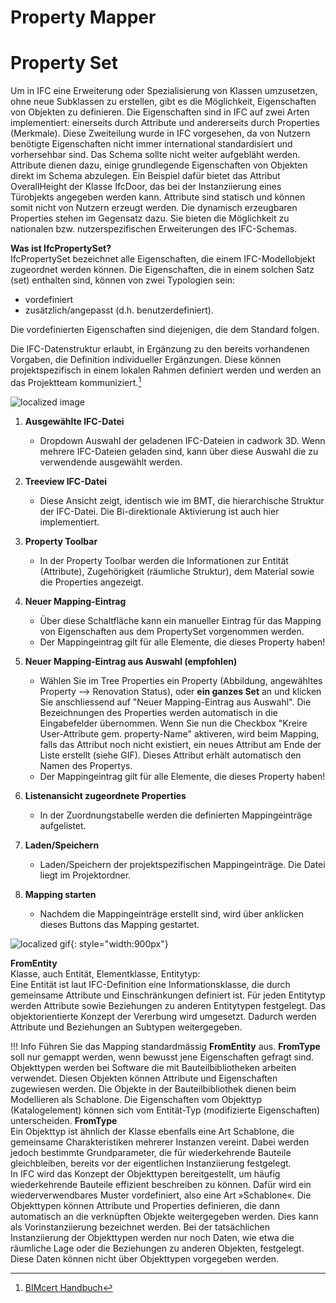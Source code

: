 # Property Mapper

# Property Set

Um in IFC eine Erweiterung oder Spezialisierung von Klassen umzusetzen, ohne neue Subklassen zu erstellen, gibt es die Möglichkeit, Eigenschaften von Objekten zu definieren. Die Eigenschaften sind in IFC auf zwei Arten implementiert: einerseits durch Attribute und andererseits durch Properties (Merkmale). Diese Zweiteilung wurde in IFC vorgesehen, da von Nutzern benötigte Eigenschaften nicht immer international standardisiert und vorhersehbar sind. Das Schema sollte nicht weiter aufgebläht werden. Attribute dienen dazu, einige grundlegende Eigenschaften von Objekten direkt im Schema abzulegen. Ein Beispiel dafür bietet das Attribut OverallHeight der Klasse IfcDoor, das bei der Instanziierung eines Türobjekts angegeben werden kann. Attribute sind statisch und können somit nicht von Nutzern erzeugt werden. Die dynamisch erzeugbaren Properties stehen im Gegensatz dazu. Sie bieten die Möglichkeit zu nationalen bzw. nutzerspezifischen Erweiterungen des IFC-Schemas.

**Was ist IfcPropertySet?** <br>
IfcPropertySet bezeichnet alle Eigenschaften, die einem IFC-Modellobjekt zugeordnet werden können.
Die Eigenschaften, die in einem solchen Satz (set) enthalten sind, können von zwei Typologien sein:

* vordefiniert
* zusätzlich/angepasst (d.h. benutzerdefiniert).

Die vordefinierten Eigenschaften sind diejenigen, die dem Standard folgen. 

Die IFC-Datenstruktur erlaubt, in Ergänzung zu den bereits vorhandenen Vorgaben, die Definition individueller Ergänzungen. Diese können projektspezifisch in einem lokalen Rahmen definiert werden und werden an das Projektteam kommuniziert.[^1]

[^1]: [BIMcert Handbuch](https://bif.bauwesen.tuwien.ac.at/fortbildung/kurse/aktuelle-kurse/bimcert/)


![localized image](../img/de/propertyMapper.svg)

1. **Ausgewählte IFC-Datei**
    * Dropdown Auswahl der geladenen IFC-Dateien in cadwork 3D. Wenn mehrere IFC-Dateien geladen sind, kann über diese Auswahl die zu verwendende ausgewählt werden.

2. **Treeview IFC-Datei** 
    * Diese Ansicht zeigt, identisch wie im BMT, die hierarchische Struktur der IFC-Datei. Die Bi-direktionale Aktivierung ist auch hier implementiert. 

3. **Property Toolbar**
    * In der Property Toolbar werden die Informationen zur Entität (Attribute), Zugehörigkeit (räumliche Struktur), dem Material sowie die Properties angezeigt. 

4. **Neuer Mapping-Eintrag**
    * Über diese Schaltfläche kann ein manueller Eintrag für das Mapping von Eigenschaften aus dem PropertySet vorgenommen werden.
    * Der Mappingeintrag gilt für alle Elemente, die dieses Property haben!

5. **Neuer Mapping-Eintrag aus Auswahl (empfohlen)**
    * Wählen Sie im Tree Properties ein Property (Abbildung, angewähltes Property --> Renovation Status), oder **ein ganzes Set** an und klicken Sie anschliessend auf "Neuer Mapping-Eintrag aus Auswahl". Die Bezeichnungen des Properties werden automatisch in die Eingabefelder übernommen. Wenn Sie nun die Checkbox "Kreire User-Attribute gem. property-Name" aktiveren, wird beim Mapping, falls das Attribut noch nicht existiert, ein neues Attribut am Ende der Liste erstellt (siehe GIF). Dieses Attribut erhält automatisch den Namen des Propertys. 
    * Der Mappingeintrag gilt für alle Elemente, die dieses Property haben!

6. **Listenansicht zugeordnete Properties**
    * In der Zuordnungstabelle werden die definierten Mappingeinträge aufgelistet. 

7. **Laden/Speichern**
    * Laden/Speichern der projektspezifischen Mappingeinträge. Die Datei liegt im Projektordner. 

8. **Mapping starten**
    * Nachdem die Mappingeinträge erstellt sind, wird über anklicken dieses Buttons das Mapping gestartet. 

![localized gif](../img/mapping.gif){: style="width:900px"}



**FromEntity** <br>
Klasse, auch Entität, Elementklasse, Entitytyp:<br> 
Eine Entität ist laut IFC-Definition eine Informationsklasse, die durch gemeinsame Attribute und Einschränkungen definiert ist. Für jeden Entitytyp werden Attribute sowie Beziehungen zu anderen Entitytypen festgelegt. Das objektorientierte Konzept der Vererbung wird umgesetzt. Dadurch werden Attribute und Beziehungen an Subtypen weitergegeben.

!!! Info
    Führen Sie das Mapping standardmässig **FromEntity** aus. **FromType** soll nur gemappt werden, wenn bewusst jene Eigenschaften gefragt sind.<br> Objekttypen werden bei Software die mit Bauteilbibliotheken arbeiten verwendet. Diesen Objekten können Attribute und Eigenschaften zugewiesen werden. Die Objekte in der Bauteilbibliothek dienen beim Modellieren als Schablone. Die Eigenschaften vom Objekttyp (Katalogelement) können sich vom Entität-Typ (modifizierte Eigenschaften) unterscheiden. 
**FromType** <br>
Ein Objekttyp ist ähnlich der Klasse ebenfalls eine Art Schablone, die gemeinsame Charakteristiken mehrerer Instanzen vereint. Dabei werden jedoch bestimmte Grundparameter, die für wiederkehrende Bauteile gleichbleiben, bereits vor der eigentlichen Instanziierung festgelegt. <br>
In IFC wird das Konzept der Objekttypen bereitgestellt, um häufig wiederkehrende Bauteile effizient beschreiben zu können. Dafür wird ein wiederverwendbares Muster vordefiniert, also eine Art »Schablone«. Die Objekttypen können Attribute und Properties definieren, die dann automatisch an die verknüpften Objekte weitergegeben werden. Dies kann als Vorinstanziierung bezeichnet werden. Bei der tatsächlichen Instanziierung der Objekttypen werden nur noch Daten, wie etwa die räumliche Lage oder die Beziehungen zu anderen Objekten, festgelegt. Diese Daten können nicht über Objekttypen vorgegeben werden.
